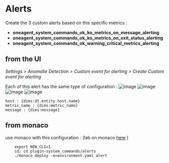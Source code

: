 # Alerts

Create the 3 custom alerts based on this specific metrics : 

- **oneagent_system_commands_ok_ko_metrics_on_message_alerting**
- **oneagent_system_commands_ok_ko_metrics_on_exit_status_alerting**
- **oneagent_system_commands_ok_warning_critical_metrics_alerting**

## from the UI 
*Settings > Anomalie Detection > Custom event for alerting > Create Custom event for alerting*  

Each of this alert has the same type of configuration : 
![image](https://user-images.githubusercontent.com/40337213/133106142-189e91af-c757-426d-ae53-b7f27c53d7ad.png)
![image](https://user-images.githubusercontent.com/40337213/133106233-96aa694e-1e2f-4aab-85e5-7348e7d36a57.png)
![image](https://user-images.githubusercontent.com/40337213/133106322-0d0b4e9e-88ae-4e25-995c-b74df39f8f3f.png)
![image](https://user-images.githubusercontent.com/40337213/133110325-49f4f32a-679e-48f2-a2a4-b055c56d70c6.png)

    host : {dims:dt.entity.host.name}
    metric_name : {dims:metric_name}
    message : {dims:message}

## from monaco

use monaco with this configuration : (lab on monaco [here](https://github.com/dynatrace-ace-services/easy-dynatrace-with-monaco/tree/main/00-install-Monaco) )
 
 		export NEW_CLI=1
		cd; cd plugin-system_commands/alerts
		./monaco deploy -e=environment.yaml alert
		
   
